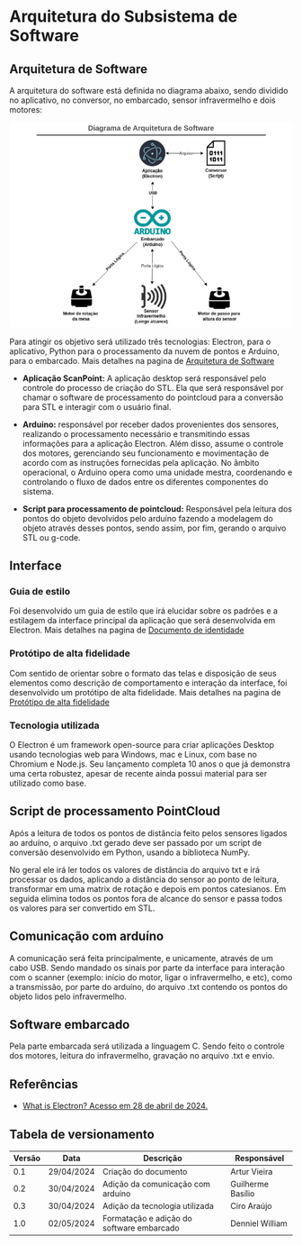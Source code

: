 # Arquitetura do Subsistema de Software

## Arquitetura de Software

A arquitetura do software está definida no diagrama abaixo, sendo dividido no aplicativo, no conversor, no embarcado, sensor infravermelho e dois motores:

![diagrama arquitetura](../assets/software/diagrama-arquitetura.png)

Para atingir os objetivo será utilizado três tecnologias: Electron, para o aplicativo, Python para o processamento da nuvem de pontos e Arduino, para o embarcado.
Mais detalhes na pagina de [Arquitetura de Software](arquitetura.md)

* **Aplicação ScanPoint:** A aplicação desktop será responsável pelo controle do processo de criação do STL. Ela que será responsável por chamar o software de processamento do pointcloud para a conversão para STL e interagir com o usuário final.

* **Arduino:** responsável por receber dados provenientes dos sensores, realizando o processamento necessário e transmitindo essas informações para a aplicação Electron. Além disso, assume o controle dos motores, gerenciando seu funcionamento e movimentação de acordo com as instruções fornecidas pela aplicação. No âmbito operacional, o Arduino opera como uma unidade mestra, coordenando e controlando o fluxo de dados entre os diferentes componentes do sistema.

* **Script para processamento de pointcloud:** Responsável pela leitura dos pontos do objeto devolvidos pelo arduíno fazendo a modelagem do objeto através desses pontos, sendo assim, por fim, gerando o arquivo STL ou g-code.

## Interface

### Guia de estilo
Foi desenvolvido um guia de estilo que irá elucidar sobre os padrões e a estilagem da interface principal da aplicação que será desenvolvida em Electron.
Mais detalhes na pagina de [Documento de identidade](identidade.md)

### Protótipo de alta fidelidade
Com sentido de orientar sobre o formato das telas e disposição de seus elementos como descrição de comportamento e interação da interface, foi desenvolvido um protótipo de alta fidelidade.
Mais detalhes na pagina de [Protótipo de alta fidelidade](prototipo.md)

### Tecnologia utilizada
O Electron é um framework open-source para criar aplicações Desktop usando tecnologias web para Windows, mac e Linux, com base no Chromium e Node.js. Seu lançamento completa 10 anos o que já demonstra uma certa robustez, apesar de recente ainda possui material para ser utilizado como base.

## Script de processamento PointCloud

Após a leitura de todos os pontos de distância feito pelos sensores ligados ao arduíno, o arquivo .txt gerado deve ser passado por um script de conversão desenvolvido em Python, usando a biblioteca NumPy.

No geral ele irá ler todos os valores de distância do arquivo txt e irá processar os dados, aplicando a distância do sensor ao ponto de leitura, transformar em uma matrix de rotação e depois em pontos catesianos. Em seguida elimina todos os pontos fora de alcance do sensor e passa todos os valores para ser convertido em STL.

## Comunicação com arduíno
A comunicação será feita principalmente, e unicamente, através de um cabo USB. Sendo mandado os sinais por parte da interface para interação com o scanner (exemplo: início do motor, ligar o infravermelho, e etc), como a transmissão, por parte do arduíno, do arquivo .txt contendo os pontos do objeto lidos pelo infravermelho.

## Software embarcado
Pela parte embarcada será utilizada a linguagem C. Sendo feito o controle dos motores, leitura do infravermelho, gravação no arquivo .txt e envio.

## Referências
- [What is Electron? Acesso em 28 de abril de 2024.](https://www.electronjs.org/docs/latest/)

## Tabela de versionamento

| Versão| Data | Descrição | Responsável|
|-------|------|-----------|------------|
| 0.1 | 29/04/2024 | Criação do documento | Artur Vieira |
| 0.2 | 30/04/2024 | Adição da comunicação com arduíno | Guilherme Basílio |
| 0.3 | 30/04/2024 | Adição da tecnologia utilizada | Ciro Araújo |
| 1.0 | 02/05/2024 | Formatação e adição do software embarcado | Denniel William |